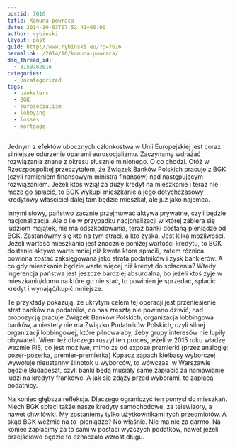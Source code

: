 ```yaml
---
postid: 7616
title: Komuna powraca
date: 2014-10-03T07:52:41+00:00
author: rybinski
layout: post
guid: http://www.rybinski.eu/?p=7616
permalink: /2014/10/komuna-powraca/
dsq_thread_id:
  - 3150782016
categories:
  - Uncategorized
tags:
  - banksters
  - BGK
  - eurosocialism
  - lobbying
  - losses
  - mortgage
---
```

Jednym z efektów ubocznych członkostwa w Unii Europejskiej jest coraz silniejsze odurzenie oparami eurosocjalizmu. Zaczynamy wdrażać rozwiązania znane z okresu słusznie minionego. O co chodzi. Otóż w Rzeczpospolitej przeczytałem, że Związek Banków Polskich pracuje z BGK (czyli ramieniem finansowym ministra finansów) nad następującym rozwiązaniem. Jeżeli ktoś wziął za duży kredyt na mieszkanie i teraz nie może go spłacić, to BGK wykupi mieszkanie a jego dotychczasowy kredytowy właściciel dalej tam będzie mieszkał, ale już jako najemca.

Innymi słowy, państwo zacznie przejmować aktywa prywatne, czyli będzie nacjonalizacja. Ale o ile w przypadku nacjonalizacji w której zabiera się ludziom majątek, nie ma odszkodowania, teraz banki dostaną pieniądze od BGK. Zastanówmy się kto na tym straci, a kto zyska. Jest kilka możliwości. Jeżeli wartość mieszkania jest znacznie poniżej wartości kredytu, to BGK dostanie aktywo warte mniej niż kwota która spłacili, zatem różnica powinna zostać zaksięgowana jako strata podatników i zysk bankierów. A co gdy mieszkanie będzie warte więcej niż kredyt do spłacenia? Wtedy ingerencja państwa jest jeszcze bardziej absurdalna, bo jeżeli ktoś żyje w mieszkaniu/domu na które go nie stać, to powinien je sprzedać, spłacić kredyt i wynająć/kupić mniejsze.

Te przykłady pokazują, że ukrytym celem tej operacji jest przeniesienie strat banków na podatnika, co nas zresztą nie powinno dziwić, nad propozycją pracuje Związek Banków Polskich, organizacja lobbingowa banków, a niestety nie ma Związku Podatników Polskich, czyli silnej organizacji lobbingowej, które pilnowałaby, żeby grupy interesów nie łupiły obywateli. Wiem też dlaczego ruszył ten proces, jeżeli w 2015 roku władzę weźmie PiS, co jest możliwe, mimo że od expose premierki (przez analogię: pozer-pozerka, premier-premierka) Kopacz zapach kiełbasy wyborczej wywołuje nieustanny ślinotok u wyborców, to wówczas  w Warszawie będzie Budapeszt, czyli banki będą musiały same zapłacić za namawianie ludzi na kredyty frankowe. A jak się zdąży przed wyborami, to zapłacą podatnicy.

Na koniec głębsza refleksja. Dlaczego ograniczyć ten pomysł do mieszkań. Niech BGK spłaci także nasze kredyty samochodowe, za telewizory, a nawet chwilówki. My zostaniemy tylko użytkownikami tych przedmiotów. A skąd BGK weźmie na to  pieniądze? No właśnie. Nie ma nic za darmo. Na koniec zapłacimy za to sami w postaci wyższych podatków, nawet jeżeli przejściowo będzie to oznaczało wzrost długu.
